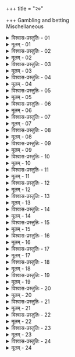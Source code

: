 +++
title = "२०"

+++
Gambling and betting  
  Mischellaneous  

<details><summary>विश्वास-प्रस्तुतिः - 01</summary>

01 द्यूताध्यक्षो द्यूतं एकमुखं कारयेत्
</details>

<details><summary>मूलम् - 01</summary>

01 द्यूताध्यक्षो द्यूतं एकमुखं कारयेत्
</details>

<details><summary>विश्वास-प्रस्तुतिः - 02</summary>

02 अन्यत्र दीव्यतो द्वादशपणो दण्डो गूढाजीविज्ञापनार्थम्
</details>

<details><summary>मूलम् - 02</summary>

02 अन्यत्र दीव्यतो द्वादशपणो दण्डो गूढाजीविज्ञापनार्थम्
</details>

<details><summary>विश्वास-प्रस्तुतिः - 03</summary>

03 द्यूताभियोगे जेतुः पूर्वः साहसदण्डः, पराजितस्य मध्यमः
</details>

<details><summary>मूलम् - 03</summary>

03 द्यूताभियोगे जेतुः पूर्वः साहसदण्डः, पराजितस्य मध्यमः
</details>

<details><summary>विश्वास-प्रस्तुतिः - 04</summary>

04 बालिशजातीयो ह्येष जेतुकामः पराजयं न क्षमते इत्याचार्याः
</details>

<details><summary>मूलम् - 04</summary>

04 बालिशजातीयो ह्येष जेतुकामः पराजयं न क्षमते इत्याचार्याः
</details>

<details><summary>विश्वास-प्रस्तुतिः - 05</summary>

05 न इत्य्कौटिल्यः
</details>

<details><summary>मूलम् - 05</summary>

05 न इत्य्कौटिल्यः
</details>

<details><summary>विश्वास-प्रस्तुतिः - 06</summary>

06 पराजितश्चेद् द्विगुणदण्डः क्रियेत न कश्चन राजानं अभिसरिष्यति
</details>

<details><summary>मूलम् - 06</summary>

06 पराजितश्चेद् द्विगुणदण्डः क्रियेत न कश्चन राजानं अभिसरिष्यति
</details>

<details><summary>विश्वास-प्रस्तुतिः - 07</summary>

07 प्रायशो हि कितवाः कूटदेविनः
</details>

<details><summary>मूलम् - 07</summary>

07 प्रायशो हि कितवाः कूटदेविनः
</details>

<details><summary>विश्वास-प्रस्तुतिः - 08</summary>

08 तेषां अध्यक्षाः शुद्धाः काकणीरक्षांश्च स्थापयेयुः
</details>

<details><summary>मूलम् - 08</summary>

08 तेषां अध्यक्षाः शुद्धाः काकणीरक्षांश्च स्थापयेयुः
</details>

<details><summary>विश्वास-प्रस्तुतिः - 09</summary>

09 काकण्य्ऽक्षाणां अन्य उपधाने द्वादशपणो दण्डः, कूटकर्मणि पूर्वः साहसदण्डो जितप्रत्यादानं, उपधौ स्तेयदण्डश्च
</details>

<details><summary>मूलम् - 09</summary>

09 काकण्य्ऽक्षाणां अन्य उपधाने द्वादशपणो दण्डः, कूटकर्मणि पूर्वः साहसदण्डो जितप्रत्यादानं, उपधौ स्तेयदण्डश्च
</details>

<details><summary>विश्वास-प्रस्तुतिः - 10</summary>

10 जितद्रव्याद् अध्यक्षः पञ्चकं शतं आददीत, काकण्य्ऽक्षारालाशलाकाऽवक्रयं उदकभूमिकर्मक्रयं च
</details>

<details><summary>मूलम् - 10</summary>

10 जितद्रव्याद् अध्यक्षः पञ्चकं शतं आददीत, काकण्य्ऽक्षारालाशलाकाऽवक्रयं उदकभूमिकर्मक्रयं च
</details>

<details><summary>विश्वास-प्रस्तुतिः - 11</summary>

11 द्रव्याणां आधानं विक्रयं च कुर्यात्
</details>

<details><summary>मूलम् - 11</summary>

11 द्रव्याणां आधानं विक्रयं च कुर्यात्
</details>

<details><summary>विश्वास-प्रस्तुतिः - 12</summary>

12 अक्षभूमिहस्तदोषाणां चाप्रतिषेधने द्विगुणो दण्डः
</details>

<details><summary>मूलम् - 12</summary>

12 अक्षभूमिहस्तदोषाणां चाप्रतिषेधने द्विगुणो दण्डः
</details>

<details><summary>विश्वास-प्रस्तुतिः - 13</summary>

13 तेन समाह्वयो व्याख्यातः, अन्यत्र विद्याशिल्पसमाह्वयात् । इति
</details>

<details><summary>मूलम् - 13</summary>

13 तेन समाह्वयो व्याख्यातः, अन्यत्र विद्याशिल्पसमाह्वयात् । इति
</details>

<details><summary>विश्वास-प्रस्तुतिः - 14</summary>

14 प्रकीर्णकं तु - याचितकावक्रीतकाहितकनिक्षेपकाणां यथादेशकालं अदाने, यामच्छायासमुपवेशसंस्थितीनां वा देशकालातिपातने, गुल्मतरदेयं ब्राह्मणं साधयतः, प्रतिवेशानुवेशयोरुपरि निमन्त्रणे च द्वादशपणो दण्डः
</details>

<details><summary>मूलम् - 14</summary>

14 प्रकीर्णकं तु - याचितकावक्रीतकाहितकनिक्षेपकाणां यथादेशकालं अदाने, यामच्छायासमुपवेशसंस्थितीनां वा देशकालातिपातने, गुल्मतरदेयं ब्राह्मणं साधयतः, प्रतिवेशानुवेशयोरुपरि निमन्त्रणे च द्वादशपणो दण्डः
</details>

<details><summary>विश्वास-प्रस्तुतिः - 15</summary>

15 सन्दिष्टं अर्थं अप्रयच्छतो, भ्रातृभार्यां हस्तेन लङ्घयतो, रूपाजीवां अन्य उपरुद्धां गच्छतः, परवक्तव्यं पण्यं क्रीणानस्य, समुद्रं गृहं उद्भिन्दतः, सामन्तचत्वारिंशत्कुल्याबाधां आचरतश्चाष्टचत्वारिंशत्पणो दण्डः
</details>

<details><summary>मूलम् - 15</summary>

15 सन्दिष्टं अर्थं अप्रयच्छतो, भ्रातृभार्यां हस्तेन लङ्घयतो, रूपाजीवां अन्य उपरुद्धां गच्छतः, परवक्तव्यं पण्यं क्रीणानस्य, समुद्रं गृहं उद्भिन्दतः, सामन्तचत्वारिंशत्कुल्याबाधां आचरतश्चाष्टचत्वारिंशत्पणो दण्डः
</details>

<details><summary>विश्वास-प्रस्तुतिः - 16</summary>

16 कुलनीवीग्राहकस्यापव्ययने, विधवां छन्दवासिनीं प्रसह्याधिचरतः, चण्डालस्यार्यां स्पृशतः, प्रत्यासन्नं आपद्यनभिधावतो, निष्कारणं अभिधावनं कुर्वतः, शाक्याजीवकादीन् वृषलप्रव्रजितान् देवपितृकार्येषु भोजयतः शत्यो दण्डः
</details>

<details><summary>मूलम् - 16</summary>

16 कुलनीवीग्राहकस्यापव्ययने, विधवां छन्दवासिनीं प्रसह्याधिचरतः, चण्डालस्यार्यां स्पृशतः, प्रत्यासन्नं आपद्यनभिधावतो, निष्कारणं अभिधावनं कुर्वतः, शाक्याजीवकादीन् वृषलप्रव्रजितान् देवपितृकार्येषु भोजयतः शत्यो दण्डः
</details>

<details><summary>विश्वास-प्रस्तुतिः - 17</summary>

17 शपथवाक्यानुयोगं अनिषृष्टं कुर्वतः, युक्तकर्म चायुक्तस्य, क्षुद्रपशुवृषाणां पुंस्त्व उपघातिनः, दास्या गर्भं औषधेन पातयतश्च पूर्वः साहसदण्डः
</details>

<details><summary>मूलम् - 17</summary>

17 शपथवाक्यानुयोगं अनिषृष्टं कुर्वतः, युक्तकर्म चायुक्तस्य, क्षुद्रपशुवृषाणां पुंस्त्व उपघातिनः, दास्या गर्भं औषधेन पातयतश्च पूर्वः साहसदण्डः
</details>

<details><summary>विश्वास-प्रस्तुतिः - 18</summary>

18 पितापुत्रयोर्दम्पत्योर्भ्रातृभगिन्योर्मातुलभगिनेययोः शिष्याचार्ययोर्वा परस्परं अपतितं त्यजतः, सार्थाभिप्रयातं ग्राममध्ये वा त्यजतः पूर्वः साहसदण्डः, कान्तारे मध्यमः, तन्निमित्तं भ्रेषयत उत्तमः, सहप्रस्थायिष्वन्येष्वर्धदण्डाः
</details>

<details><summary>मूलम् - 18</summary>

18 पितापुत्रयोर्दम्पत्योर्भ्रातृभगिन्योर्मातुलभगिनेययोः शिष्याचार्ययोर्वा परस्परं अपतितं त्यजतः, सार्थाभिप्रयातं ग्राममध्ये वा त्यजतः पूर्वः साहसदण्डः, कान्तारे मध्यमः, तन्निमित्तं भ्रेषयत उत्तमः, सहप्रस्थायिष्वन्येष्वर्धदण्डाः
</details>

<details><summary>विश्वास-प्रस्तुतिः - 19</summary>

19 पुरुषं अबन्धनीयं बध्नतो बन्धयतो बन्धं वा मोक्षयतो, बालं अप्राप्तव्यवहारं बध्नतो बन्धयतो वा सहस्रं दण्डः
</details>

<details><summary>मूलम् - 19</summary>

19 पुरुषं अबन्धनीयं बध्नतो बन्धयतो बन्धं वा मोक्षयतो, बालं अप्राप्तव्यवहारं बध्नतो बन्धयतो वा सहस्रं दण्डः
</details>

<details><summary>विश्वास-प्रस्तुतिः - 20</summary>

20 पुरुषापराधविशेषेण दण्डविशेषः कार्यः
</details>

<details><summary>मूलम् - 20</summary>

20 पुरुषापराधविशेषेण दण्डविशेषः कार्यः
</details>

<details><summary>विश्वास-प्रस्तुतिः - 21</summary>

21 तीर्थकरः तपस्वी व्याधितः क्षुत्पिपासाऽध्वक्लान्तः तिरोजनपदो दण्डखेदी निष्किञ्चनश्चानुग्राह्याः
</details>

<details><summary>मूलम् - 21</summary>

21 तीर्थकरः तपस्वी व्याधितः क्षुत्पिपासाऽध्वक्लान्तः तिरोजनपदो दण्डखेदी निष्किञ्चनश्चानुग्राह्याः
</details>

<details><summary>विश्वास-प्रस्तुतिः - 22</summary>

22 देवब्राह्मणतपस्विस्त्रीबालवृद्धव्याधितानां अनाथानां अनभिसरतां धर्मस्थाः कार्याणि कुर्युः, न च देशकालभोगच्छलेनातिहरेयुः
</details>

<details><summary>मूलम् - 22</summary>

22 देवब्राह्मणतपस्विस्त्रीबालवृद्धव्याधितानां अनाथानां अनभिसरतां धर्मस्थाः कार्याणि कुर्युः, न च देशकालभोगच्छलेनातिहरेयुः
</details>

<details><summary>विश्वास-प्रस्तुतिः - 23</summary>

23 पूज्या विद्याबुद्धिपौरुषाभिजनकर्मातिशयतश्च पुरुषाः
</details>

<details><summary>मूलम् - 23</summary>

23 पूज्या विद्याबुद्धिपौरुषाभिजनकर्मातिशयतश्च पुरुषाः
</details>

<details><summary>विश्वास-प्रस्तुतिः - 24</summary>

24ab एवं कार्याणि धर्मस्थाः कुर्युरच्छलदर्शिनः ।  
24chd समाः सर्वेषु भावेषु विश्वास्या लोकसम्प्रियाः  (इति)
</details>

<details><summary>मूलम् - 24</summary>

24ab एवं कार्याणि धर्मस्थाः कुर्युरच्छलदर्शिनः ।  
24chd समाः सर्वेषु भावेषु विश्वास्या लोकसम्प्रियाः  (इति)
</details>